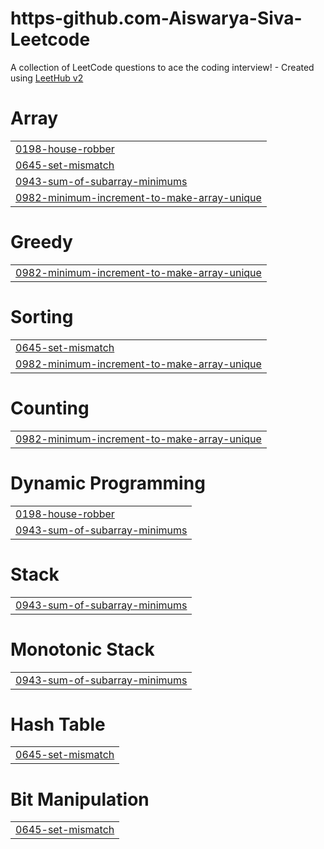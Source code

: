 # https-github.com-Aiswarya-Siva-Leetcode
A collection of LeetCode questions to ace the coding interview! - Created using [LeetHub v2](https://github.com/arunbhardwaj/LeetHub-2.0)


# Array
|  |
| ------- |
| [0198-house-robber](https://github.com/Aiswarya-Siva/https-github.com-Aiswarya-Siva-Leetcode/tree/master/0198-house-robber) |
| [0645-set-mismatch](https://github.com/Aiswarya-Siva/https-github.com-Aiswarya-Siva-Leetcode/tree/master/0645-set-mismatch) |
| [0943-sum-of-subarray-minimums](https://github.com/Aiswarya-Siva/https-github.com-Aiswarya-Siva-Leetcode/tree/master/0943-sum-of-subarray-minimums) |
| [0982-minimum-increment-to-make-array-unique](https://github.com/Aiswarya-Siva/https-github.com-Aiswarya-Siva-Leetcode/tree/master/0982-minimum-increment-to-make-array-unique) |
# Greedy
|  |
| ------- |
| [0982-minimum-increment-to-make-array-unique](https://github.com/Aiswarya-Siva/https-github.com-Aiswarya-Siva-Leetcode/tree/master/0982-minimum-increment-to-make-array-unique) |
# Sorting
|  |
| ------- |
| [0645-set-mismatch](https://github.com/Aiswarya-Siva/https-github.com-Aiswarya-Siva-Leetcode/tree/master/0645-set-mismatch) |
| [0982-minimum-increment-to-make-array-unique](https://github.com/Aiswarya-Siva/https-github.com-Aiswarya-Siva-Leetcode/tree/master/0982-minimum-increment-to-make-array-unique) |
# Counting
|  |
| ------- |
| [0982-minimum-increment-to-make-array-unique](https://github.com/Aiswarya-Siva/https-github.com-Aiswarya-Siva-Leetcode/tree/master/0982-minimum-increment-to-make-array-unique) |
# Dynamic Programming
|  |
| ------- |
| [0198-house-robber](https://github.com/Aiswarya-Siva/https-github.com-Aiswarya-Siva-Leetcode/tree/master/0198-house-robber) |
| [0943-sum-of-subarray-minimums](https://github.com/Aiswarya-Siva/https-github.com-Aiswarya-Siva-Leetcode/tree/master/0943-sum-of-subarray-minimums) |
# Stack
|  |
| ------- |
| [0943-sum-of-subarray-minimums](https://github.com/Aiswarya-Siva/https-github.com-Aiswarya-Siva-Leetcode/tree/master/0943-sum-of-subarray-minimums) |
# Monotonic Stack
|  |
| ------- |
| [0943-sum-of-subarray-minimums](https://github.com/Aiswarya-Siva/https-github.com-Aiswarya-Siva-Leetcode/tree/master/0943-sum-of-subarray-minimums) |
# Hash Table
|  |
| ------- |
| [0645-set-mismatch](https://github.com/Aiswarya-Siva/https-github.com-Aiswarya-Siva-Leetcode/tree/master/0645-set-mismatch) |
# Bit Manipulation
|  |
| ------- |
| [0645-set-mismatch](https://github.com/Aiswarya-Siva/https-github.com-Aiswarya-Siva-Leetcode/tree/master/0645-set-mismatch) |
